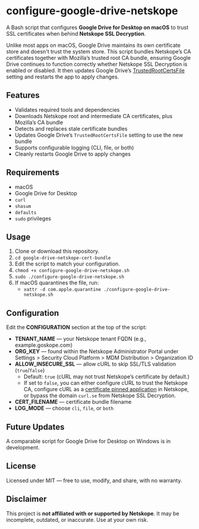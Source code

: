 # configure-google-drive-netskope
A Bash script that configures **Google Drive for Desktop on macOS** to trust SSL certificates when behind **Netskope SSL Decryption**. 

Unlike most apps on macOS, Google Drive maintains its own certificate store and doesn't trust the system store. This script bundles Netskope’s CA certificates together with Mozilla’s trusted root CA bundle, ensuring Google Drive continues to function correctly whether Netskope SSL Decryption is enabled or disabled. It then updates Google Drive’s [TrustedRootCertsFile](https://support.google.com/a/answer/7644837?hl=en) setting and restarts the app to apply changes.

## Features
- Validates required tools and dependencies  
- Downloads Netskope root and intermediate CA certificates, plus Mozilla’s CA bundle  
- Detects and replaces stale certificate bundles  
- Updates Google Drive’s `TrustedRootCertsFile` setting to use the new bundle  
- Supports configurable logging (CLI, file, or both)  
- Cleanly restarts Google Drive to apply changes

## Requirements
- macOS
- Google Drive for Desktop
- `curl`
- `shasum`
- `defaults`
- `sudo` privileges

## Usage
1. Clone or download this repository.
2. `cd google-drive-netskope-cert-bundle`
3. Edit the script to match your configuration.
4. `chmod +x configure-google-drive-netskope.sh`
5. `sudo ./configure-google-drive-netskope.sh`
6. If macOS quarantines the file, run:
   - `xattr -d com.apple.quarantine ./configure-google-drive-netskope.sh`

## Configuration
Edit the **CONFIGURATION** section at the top of the script:

- **TENANT_NAME** — your Netskope tenant FQDN (e.g., example.goskope.com)
- **ORG_KEY** — found within the Netskope Administrator Portal under Settings > Security Cloud Platform > MDM Distribution > Organization ID
- **ALLOW_INSECURE_SSL** — allow cURL to skip SSL/TLS validation (`true`/`false`)  
  - Default: `true` (cURL may not trust Netskope’s certificate by default.)
  - If set to `false`, you can either configure cURL to trust the Netskope CA, configure cURL as a [certificate pinned application](https://docs.netskope.com/en/certificate-pinned-applications/) in Netskope, or bypass the domain `curl.se` from Netskope SSL Decryption.  
- **CERT_FILENAME** — certificate bundle filename
- **LOG_MODE** — choose `cli`, `file`, or `both`

## Future Updates
A comparable script for Google Drive for Desktop on Windows is in development.

## License
Licensed under MIT — free to use, modify, and share, with no warranty.

## Disclaimer
This project is **not affiliated with or supported by Netskope**. It may be incomplete, outdated, or inaccurate. Use at your own risk. 
